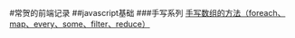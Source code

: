 
#常贺的前端记录
##javascript基础
###手写系列
[手写数组的方法（foreach、map、every、some、filter、reduce）](https://github.com/ichanghe/my_web_repository/issues/10)
